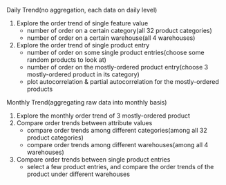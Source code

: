 Daily Trend(no aggregation, each data on daily level)
1. Explore the order trend of single feature value
	- number of order on a certain category(all 32 product categories)
	- number of order on a certain warehouse(all 4 warehouses)
2. Explore the order trend of single product entry
	- number of order on some single product entries(choose some random products to look at)
	- number of order on the mostly-ordered product entry(choose 3 mostly-ordered product in its category)
	- plot autocorrelation & partial autocorrelation for the mostly-ordered products

Monthly Trend(aggregating raw data into monthly basis)
1. Explore the monthly order trend of 3 mostly-ordered product
2. Compare order trends between attribute values
	- compare order trends among different categories(among all 32 product categories)
	- compare order trends among different warehouses(among all 4 warehouses)
3. Compare order trends between single product entries
	- select a few product entries, and compare the order trends of the product under different warehouses


